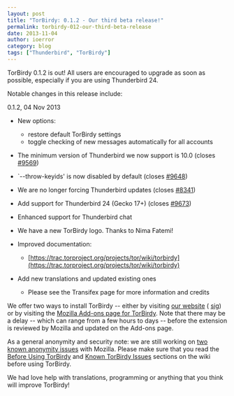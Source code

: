 ```yaml
---
layout: post
title: "TorBirdy: 0.1.2 - Our third beta release!"
permalink: torbirdy-012-our-third-beta-release
date: 2013-11-04
author: ioerror
category: blog
tags: ["Thunderbird", "TorBirdy"]
---
```


TorBirdy 0.1.2 is out! All users are encouraged to upgrade as soon as possible, especially if you are using Thunderbird 24.

Notable changes in this release include:

0.1.2, 04 Nov 2013

- New options:
  - restore default TorBirdy settings
  - toggle checking of new messages automatically for all accounts

- The minimum version of Thunderbird we now support is 10.0 (closes [#9569](https://trac.torproject.org/projects/tor/ticket/9569))
- `--throw-keyids' is now disabled by default (closes [#9648](https://trac.torproject.org/projects/tor/ticket/9648))
- We are no longer forcing Thunderbird updates (closes [#8341](https://trac.torproject.org/projects/tor/ticket/8341))
- Add support for Thunderbird 24 (Gecko 17+) (closes [#9673](https://trac.torproject.org/projects/tor/ticket/9673))
- Enhanced support for Thunderbird chat
- We have a new TorBirdy logo. Thanks to Nima Fatemi!
- Improved documentation:
  - [https://trac.torproject.org/projects/tor/wiki/torbirdy](https://trac.torproject.org/projects/tor/wiki/torbirdy)

- Add new translations and updated existing ones
  - Please see the Transifex page for more information and credits

We offer two ways to install TorBirdy -- either by visiting [our website](https://www.torproject.org/dist/torbirdy/torbirdy-0.1.2.xpi) ( [sig](https://www.torproject.org/dist/torbirdy/torbirdy-0.1.2.xpi.asc)) or by visiting the [Mozilla Add-ons page for TorBirdy](https://addons.mozilla.org/en-us/thunderbird/addon/torbirdy/). Note that there may be a delay -- which can range from a few hours to days -- before the extension is reviewed by Mozilla and updated on the Add-ons page.

As a general anonymity and security note: we are still working on [two known anonymity issues](https://trac.torproject.org/projects/tor/wiki/torbirdy#InfoLeaks) with Mozilla. Please make sure that you read the [Before Using TorBirdy](https://trac.torproject.org/projects/tor/wiki/torbirdy#BeforeusingTorBirdy) and [Known TorBirdy Issues](https://trac.torproject.org/projects/tor/wiki/torbirdy#KnownTorBirdyIssues) sections on the wiki before using TorBirdy.

We had love help with translations, programming or anything that you think will improve TorBirdy!

